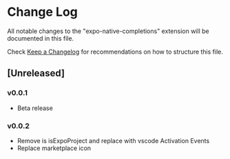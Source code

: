 # Change Log

All notable changes to the "expo-native-completions" extension will be documented in this file.

Check [Keep a Changelog](http://keepachangelog.com/) for recommendations on how to structure this file.

## [Unreleased]

### v0.0.1
- Beta release

### v0.0.2
- Remove is isExpoProject and replace with vscode Activation Events
- Replace marketplace icon

  


